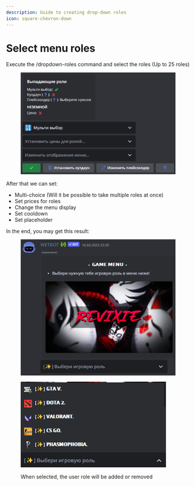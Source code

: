 ```yaml
---
description: Guide to creating drop-down roles
icon: square-chevron-down
---
```


# Select menu roles

Execute the /dropdown-roles command and select the roles (Up to 25 roles)

<figure><img src="../.gitbook/assets/Скриншот 02-05-2023 233618.png" alt=""><figcaption></figcaption></figure>

After that we can set:

* Multi-choice (Will it be possible to take multiple roles at once)
* Set prices for roles
* Change the menu display
* Set cooldown
* Set placeholder

In the end, you may get this result:

<figure><img src="../.gitbook/assets/Скриншот 02-05-2023 233728.png" alt=""><figcaption></figcaption></figure>

<figure><img src="../.gitbook/assets/Скриншот 02-05-2023 233750.png" alt=""><figcaption><p>When selected, the user role will be added or removed</p></figcaption></figure>
